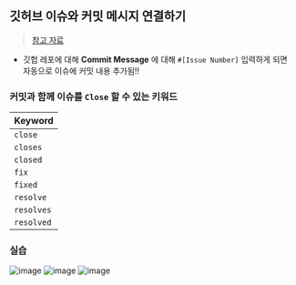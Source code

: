 ## 깃허브 이슈와 커밋 메시지 연결하기
> [참고 자료](https://devport.tistory.com/12)

- 깃헙 레포에 대해 __Commit Message__ 에 대해 `#[Issue Number]` 입력하게 되면 자동으로 이슈에 커밋 내용 추가됨!!

### 커밋과 함께 이슈를 `Close` 할 수 있는 키워드
|Keyword|
|-------|
|`close`|
|`closes`|
|`closed`|
|`fix`|
|`fixed`|
|`resolve`|
|`resolves`|
|`resolved`|

### 실습
![image](https://user-images.githubusercontent.com/61215550/161371293-24d41473-5629-4388-935b-7157506d4bb1.png)
![image](https://user-images.githubusercontent.com/61215550/161371314-1b72f23b-efff-4347-9c6f-264870ba70bf.png)
![image](https://user-images.githubusercontent.com/61215550/161371319-679bcd8a-adb5-473e-a105-ec28659850e0.png)
